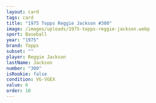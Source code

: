 ```yaml
---
layout: card
tags: card
title: "1975 Topps Reggie Jackson #300"
image: /images/uploads/1975-topps-reggie-jackson.webp
sport: Baseball
year: "1975"
brand: Topps
subset: ""
player: Reggie Jackson
lastName: Jackson
number: "300"
isRookie: false
condition: VG-VGEX
value: 6
order: 10
---
```

